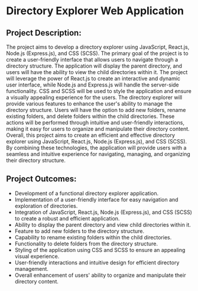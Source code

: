 # Directory Explorer Web Application

## Project Description:
The project aims to develop a directory explorer using JavaScript, React.js, Node.js (Express.js), and CSS (SCSS). The primary goal of the project is to create a user-friendly interface that allows users to navigate through a directory structure. The application will display the parent directory, and users will have the ability to view the child directories within it. The project will leverage the power of React.js to create an interactive and dynamic user interface, while Node.js and Express.js will handle the server-side functionality. CSS and SCSS will be used to style the application and ensure a visually appealing experience for the users.
The directory explorer will provide various features to enhance the user's ability to manage the directory structure. Users will have the option to add new folders, rename existing folders, and delete folders within the child directories. These actions will be performed through intuitive and user-friendly interactions, making it easy for users to organize and manipulate their directory content.
Overall, this project aims to create an efficient and effective directory explorer using JavaScript, React.js, Node.js (Express.js), and CSS (SCSS). By combining these technologies, the application will provide users with a seamless and intuitive experience for navigating, managing, and organizing their directory structure.

## Project Outcomes:
- Development of a functional directory explorer application.
- Implementation of a user-friendly interface for easy navigation and exploration of directories.
- Integration of JavaScript, React.js, Node.js (Express.js), and CSS (SCSS) to create a robust and efficient application.
- Ability to display the parent directory and view child directories within it.
- Feature to add new folders to the directory structure.
- Capability to rename existing folders within the child directories.
- Functionality to delete folders from the directory structure.
- Styling of the application using CSS and SCSS to ensure an appealing visual experience.
- User-friendly interactions and intuitive design for efficient directory management.
- Overall enhancement of users' ability to organize and manipulate their directory content.
